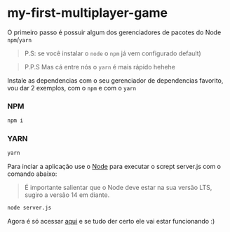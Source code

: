 # my-first-multiplayer-game

O primeiro passo é possuir algum dos gerenciadores de pacotes do Node `npm`/`yarn` 
> P.S: se você instalar o `node` o `npm` já vem configurado default)


> P.P.S Mas cá entre nós o `yarn` é mais rápido hehehe

Instale as dependencias com o seu gerenciador de dependencias favorito, vou dar 2 exemplos, com o `npm` e com o `yarn`

### NPM

```bash
npm i
```

### YARN

```bash
yarn
```


Para inciar a aplicação use o [Node](https://nodejs.org/en/download/) para executar o scrept server.js com o comando abaixo:

> É importante salientar que o Node deve estar na sua versão LTS, sugiro a versão 14 em diante.

```bash
node server.js
```

Agora é só acessar [aqui](http://localhost:3000) e se tudo der certo ele vai estar funcionando :)
